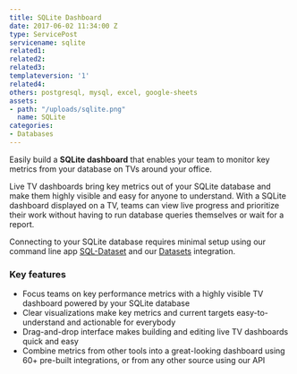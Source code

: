```yaml
---
title: SQLite Dashboard
date: 2017-06-02 11:34:00 Z
type: ServicePost
servicename: sqlite
related1: 
related2: 
related3: 
templateversion: '1'
related4: 
others: postgresql, mysql, excel, google-sheets
assets:
- path: "/uploads/sqlite.png"
  name: SQLite
categories:
- Databases
---
```


Easily build a **SQLite dashboard** that enables your team to monitor key metrics from your database on TVs around your office. 

Live TV dashboards bring key metrics out of your SQLite database and make them highly visible and easy for anyone to understand. With a SQLite dashboard displayed on a TV, teams can view live progress and prioritize their work without having to run database queries themselves or wait for a report. 

Connecting to your SQLite database requires minimal setup using our command line app [SQL-Dataset](https://github.com/geckoboard/sql-dataset) and our [Datasets](https://www.geckoboard.com/datasets/) integration. 

<div class="useful-resources widget-main__inner">
<h3>Key features</h3>
<ul class="resources-links">
<li><span>Focus teams on key performance metrics with a highly visible TV dashboard powered by your SQLite database</span></li>
<li><span>Clear visualizations make key metrics and current targets easy-to-understand and actionable for everybody</span></li>
<li><span>Drag-and-drop interface makes building and editing live TV dashboards quick and easy</span></li>
<li><span>Combine metrics from other tools into a great-looking dashboard using 60+ pre-built integrations, or from any other source using our API</span></li>
</ul>
</div>
